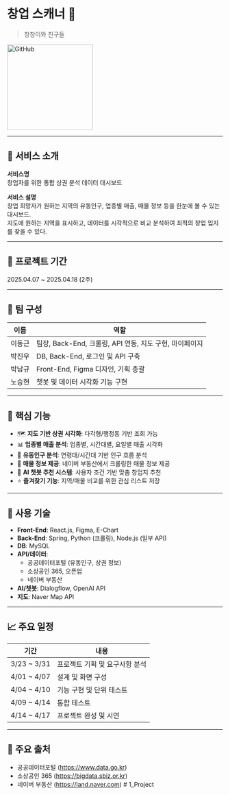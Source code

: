 # 창업 스캐너 🧭  
> 창창이와 친구들

<a href="https://github.com/SMHRD-Project1">
  <img src="https://simpleicons.org/icons/github.svg" width="200" height="200" alt="GitHub" />
</a>


---

## 👀 서비스 소개
**서비스명**  
창업자를 위한 통합 상권 분석 데이터 대시보드

**서비스 설명**  
창업 희망자가 원하는 지역의 유동인구, 업종별 매출, 매물 정보 등을 한눈에 볼 수 있는 대시보드.  
지도에 원하는 지역을 표시하고, 데이터를 시각적으로 비교 분석하여 최적의 창업 입지를 찾을 수 있다.  

---

## 📅 프로젝트 기간
2025.04.07 ~ 2025.04.18 (2주)

---

## 👥 팀 구성
| 이름   | 역할 |
|--------|------|
| 이동근 | 팀장, Back-End, 크롤링, API 연동, 지도 구현, 마이페이지 |
| 박진우 | DB, Back-End, 로그인 및 API 구축 |
| 박남규 | Front-End, Figma 디자인, 기획 총괄 |
| 노승현 | 챗봇 및 데이터 시각화 기능 구현 |

---

## 🧩 핵심 기능
- 🗺 **지도 기반 상권 시각화**: 다각형/행정동 기반 조회 가능
- 📊 **업종별 매출 분석**: 업종별, 시간대별, 요일별 매출 시각화
- 🚶 **유동인구 분석**: 연령대/시간대 기반 인구 흐름 분석
- 🏢 **매물 정보 제공**: 네이버 부동산에서 크롤링한 매물 정보 제공
- 💬 **AI 챗봇 추천 시스템**: 사용자 조건 기반 맞춤 창업지 추천
- ⭐ **즐겨찾기 기능**: 지역/매물 비교를 위한 관심 리스트 저장

---

## 🧠 사용 기술
- **Front-End**: React.js, Figma, E-Chart
- **Back-End**: Spring, Python (크롤링), Node.js (일부 API)
- **DB**: MySQL
- **API/데이터**:
  - 공공데이터포털 (유동인구, 상권 정보)
  - 소상공인 365, 오픈업
  - 네이버 부동산
- **AI/챗봇**: Dialogflow, OpenAI API
- **지도**: Naver Map API

---

## 📈 주요 일정
| 기간 | 내용 |
|------|------|
| 3/23 ~ 3/31 | 프로젝트 기획 및 요구사항 분석 |
| 4/01 ~ 4/07 | 설계 및 화면 구성 |
| 4/04 ~ 4/10 | 기능 구현 및 단위 테스트 |
| 4/09 ~ 4/14 | 통합 테스트 |
| 4/14 ~ 4/17 | 프로젝트 완성 및 시연 |

---

## 🔗 주요 출처
- 공공데이터포털 (https://www.data.go.kr)
- 소상공인 365 (https://bigdata.sbiz.or.kr)
- 네이버 부동산 (https://land.naver.com)
#   1 _ P r o j e c t  
 